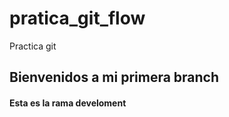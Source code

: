 # pratica_git_flow
Practica git
 


 ## Bienvenidos a mi primera branch 
#### Esta es la rama develoment




